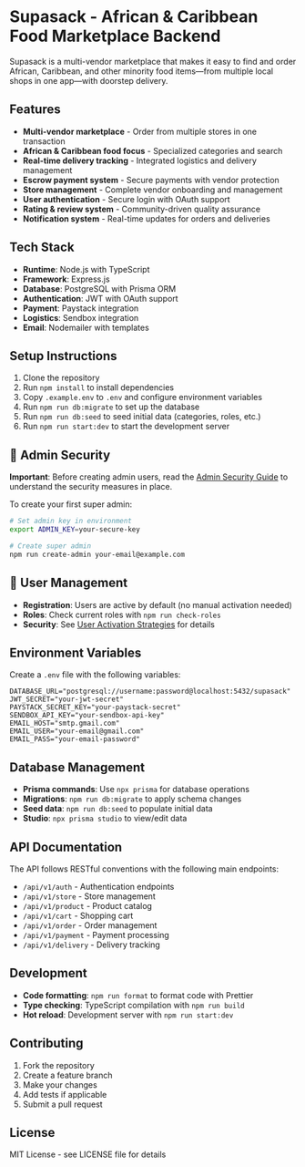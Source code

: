 # Supasack - African & Caribbean Food Marketplace Backend

Supasack is a multi-vendor marketplace that makes it easy to find and order African, Caribbean, and other minority food items—from multiple local shops in one app—with doorstep delivery.

## Features

- **Multi-vendor marketplace** - Order from multiple stores in one transaction
- **African & Caribbean food focus** - Specialized categories and search
- **Real-time delivery tracking** - Integrated logistics and delivery management
- **Escrow payment system** - Secure payments with vendor protection
- **Store management** - Complete vendor onboarding and management
- **User authentication** - Secure login with OAuth support
- **Rating & review system** - Community-driven quality assurance
- **Notification system** - Real-time updates for orders and deliveries

## Tech Stack

- **Runtime**: Node.js with TypeScript
- **Framework**: Express.js
- **Database**: PostgreSQL with Prisma ORM
- **Authentication**: JWT with OAuth support
- **Payment**: Paystack integration
- **Logistics**: Sendbox integration
- **Email**: Nodemailer with templates

## Setup Instructions

1. Clone the repository
2. Run `npm install` to install dependencies
3. Copy `.example.env` to `.env` and configure environment variables
4. Run `npm run db:migrate` to set up the database
5. Run `npm run db:seed` to seed initial data (categories, roles, etc.)
6. Run `npm run start:dev` to start the development server

## 🔐 Admin Security

**Important**: Before creating admin users, read the [Admin Security Guide](./ADMIN_SECURITY.md) to understand the security measures in place.

To create your first super admin:
```bash
# Set admin key in environment
export ADMIN_KEY=your-secure-key

# Create super admin
npm run create-admin your-email@example.com
```

## 👥 User Management

- **Registration**: Users are active by default (no manual activation needed)
- **Roles**: Check current roles with `npm run check-roles`
- **Security**: See [User Activation Strategies](./USER_ACTIVATION_STRATEGIES.md) for details

## Environment Variables

Create a `.env` file with the following variables:

```env
DATABASE_URL="postgresql://username:password@localhost:5432/supasack"
JWT_SECRET="your-jwt-secret"
PAYSTACK_SECRET_KEY="your-paystack-secret"
SENDBOX_API_KEY="your-sendbox-api-key"
EMAIL_HOST="smtp.gmail.com"
EMAIL_USER="your-email@gmail.com"
EMAIL_PASS="your-email-password"
```

## Database Management

- **Prisma commands**: Use `npx prisma` for database operations
- **Migrations**: `npm run db:migrate` to apply schema changes
- **Seed data**: `npm run db:seed` to populate initial data
- **Studio**: `npx prisma studio` to view/edit data

## API Documentation

The API follows RESTful conventions with the following main endpoints:

- `/api/v1/auth` - Authentication endpoints
- `/api/v1/store` - Store management
- `/api/v1/product` - Product catalog
- `/api/v1/cart` - Shopping cart
- `/api/v1/order` - Order management
- `/api/v1/payment` - Payment processing
- `/api/v1/delivery` - Delivery tracking

## Development

- **Code formatting**: `npm run format` to format code with Prettier
- **Type checking**: TypeScript compilation with `npm run build`
- **Hot reload**: Development server with `npm run start:dev`

## Contributing

1. Fork the repository
2. Create a feature branch
3. Make your changes
4. Add tests if applicable
5. Submit a pull request

## License

MIT License - see LICENSE file for details

